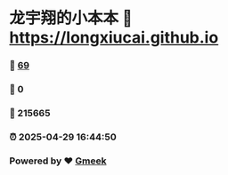 # 龙宇翔的小本本 :link: https://longxiucai.github.io 
### :page_facing_up: [69](https://longxiucai.github.io/tag.html) 
### :speech_balloon: 0 
### :hibiscus: 215665 
### :alarm_clock: 2025-04-29 16:44:50 
### Powered by :heart: [Gmeek](https://github.com/Meekdai/Gmeek)
